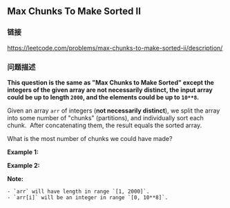 ## Max Chunks To Make Sorted II  
### 链接  
https://leetcode.com/problems/max-chunks-to-make-sorted-ii/description/  
### 问题描述
**This question is the same as &quot;Max Chunks to Make Sorted&quot; except the integers of the given array are not necessarily distinct, the input array could be up to length `2000`, and the elements could be up to `10**8`.**

Given an array `arr` of integers (**not necessarily distinct**), we split the array into some number of &quot;chunks&quot; (partitions), and individually sort each chunk.&nbsp; After concatenating them,&nbsp;the result equals the sorted array.

What is the most number of chunks we could have made?

**Example 1:**

**Example 2:**

**Note:**

	- `arr` will have length in range `[1, 2000]`.
	- `arr[i]` will be an integer in range `[0, 10**8]`.

&nbsp;
